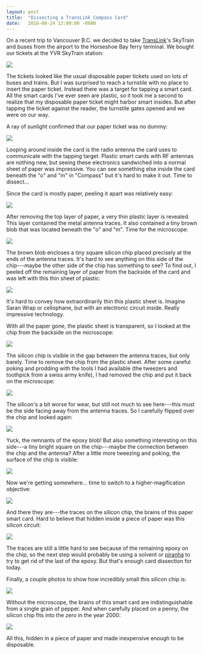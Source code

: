 ```yaml
---
layout: post
title:  "Dissecting a TransLink Compass Card"
date:   2016-08-24 12:00:00 -0800
---
```


On a recent trip to Vancouver B.C. we decided to take [TransLink](http://www.translink.ca)'s SkyTrain and buses from the airport to the Horseshoe Bay ferry terminal.  We bought our  tickets at the YVR SkyTrain station:

<img src="/assets/compass-card-outside.jpg">

The tickets looked like the usual disposable paper tickets used on lots of buses and trains.  But I was surprised to reach a turnstile with no place to insert the paper ticket.  Instead there was a target for tapping a smart card.  All the smart cards I've ever seen are plastic, so it took me a second to realize that my disposable paper ticket might harbor smart insides.  But after tapping the ticket against the reader, the turnstile gates opened and we were on our way.

A ray of sunlight confirmed that our paper ticket was no dummy:

<img src="/assets/compass-card-backlit.jpg">

Looping around inside the card is the radio antenna the card uses to communicate with the tapping target.  Plastic smart cards with RF antennas are nothing new, but seeing these electronics sandwiched into a normal sheet of paper was impressive.  You can see something else inside the card beneath the "o" and "m" in "Compass" but it's hard to make it out.  Time to dissect...

Since the card is mostly paper, peeling it apart was relatively easy:

<img src="/assets/compass-card-delaminated-1.jpg">

After removing the top layer of paper, a very thin plastic layer is revealed.  This layer contained the metal antenna traces.  It also contained a tiny brown blob that was located beneath the "o" and "m".  Time for the microscope:

<img src="/assets/compass-card-chip-1.jpg">

The brown blob encloses a tiny square silicon chip placed precisely at the ends of the antenna traces.  It's hard to see anything on this side of the chip---maybe the other side of the chip has something to see?  To find out, I peeled off the remaining layer of paper from the backside of the card and was left with this thin sheet of plastic:

<img src="/assets/compass-card-delaminated-2.jpg">

It's hard to convey how extraordinarily thin this plastic sheet is.  Imagine Saran Wrap or cellophane, but with an electronic circuit inside.  Really impressive technology.

With all the paper gone, the plastic sheet is transparent, so I looked at the chip from the backside on the microscope:

<img src="/assets/compass-card-backside.jpg">

The silicon chip is visible in the gap between the antenna traces, but only barely.  Time to remove the chip from the plastic sheet.  After some careful poking and prodding with the tools I had available (the tweezers and toothpick from a swiss army knife), I had removed the chip and put it back on the microscope:

<img src="/assets/compass-card-chip-2.jpg">

The silicon's a bit worse for wear, but still not much to see here---this must be the side facing away from the antenna traces.  So I carefully flipped over the chip and looked again:

<img src="/assets/compass-card-chip-3.jpg">

Yuck, the remnants of the epoxy blob!  But also something interesting on this side---a tiny bright square on the chip---maybe the connection between the chip and the antenna?  After a little more tweezing and poking, the surface of the chip is visible:

<img src="/assets/compass-card-chip-4.jpg">

Now we're getting somewhere...  time to switch to a higher-magification objective:

<img src="/assets/compass-card-chip-5.jpg">

And there they are---the traces on the silicon chip, the brains of this paper smart card.  Hard to believe that hidden inside a piece of paper was this silicon circuit:

<img src="/assets/compass-card-chip-6.jpg">

The traces are still a little hard to see because of the remaining epoxy on the chip, so the next step would probably be using a solvent or [piranha](https://en.wikipedia.org/wiki/Piranha_solution) to try to get rid of the last of the epoxy.  But that's enough card dissection for today.

Finally, a couple photos to show how incredibly small this silicon chip is:

<img src="/assets/compass-card-finger.jpg">

Without the microscope, the brains of this smart card are indistinguishable from a single grain of pepper.  And when carefully placed on a penny, the silicon chip fits into the zero in the year 2000:

<img src="/assets/compass-card-penny.jpg">

All this, hidden in a piece of paper and made inexpensive enough to be disposable.
